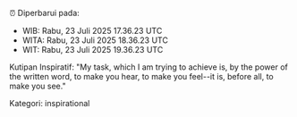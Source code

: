 ⏰ Diperbarui pada:
- WIB: Rabu, 23 Juli 2025 17.36.23 UTC
- WITA: Rabu, 23 Juli 2025 18.36.23 UTC
- WIT: Rabu, 23 Juli 2025 19.36.23 UTC

Kutipan Inspiratif:
"My task, which I am trying to achieve is, by the power of the written word, to make you hear, to make you feel--it is, before all, to make you see."


Kategori: inspirational

